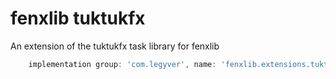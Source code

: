 # fenxlib tuktukfx
An extension of the tuktukfx task library for fenxlib
```gradle
    implementation group: 'com.legyver', name: 'fenxlib.extensions.tuktukfx', version: '3.0.0-alpha.6'
```